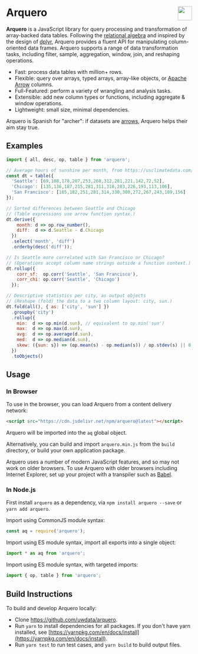 # Arquero <a href="https://github.com/uwdata/arquero"><img align="right" src="https://github.com/uwdata/arquero/blob/master/docs/assets/logo.svg?raw=true" height="38"></img></a>

**Arquero** is a JavaScript library for query processing and transformation of array-backed data tables. Following the [relational algebra](https://en.wikipedia.org/wiki/Relational_algebra) and inspired by the design of [dplyr](https://dplyr.tidyverse.org/), Arquero provides a fluent API for manipulating column-oriented data frames. Arquero supports a range of data transformation tasks, including filter, sample, aggregation, window, join, and reshaping operations.

* Fast: process data tables with million+ rows.
* Flexible: query over arrays, typed arrays, array-like objects, or [Apache Arrow](https://arrow.apache.org/) columns.
* Full-Featured: perform a variety of wrangling and analysis tasks.
* Extensible: add new column types or functions, including aggregate &amp; window operations.
* Lightweight: small size, minimal dependencies.

Arquero is Spanish for "archer": if datasets are [arrows](https://arrow.apache.org/), Arquero helps their aim stay true.

## Examples

```js
import { all, desc, op, table } from 'arquero';

// Average hours of sunshine per month, from https://usclimatedata.com/
const dt = table({
  'Seattle': [69,108,178,207,253,268,312,281,221,142,72,52],
  'Chicago': [135,136,187,215,281,311,318,283,226,193,113,106],
  'San Francisco': [165,182,251,281,314,330,300,272,267,243,189,156]
});

// Sorted differences between Seattle and Chicago
// (Table expressions use arrow function syntax.)
dt.derive({
    month: d => op.row_number(),
    diff:  d => d.Seattle - d.Chicago
  })
  .select('month', 'diff')
  .orderby(desc('diff'));

// Is Seattle more correlated with San Francisco or Chicago?
// (Operations accept column name strings outside a function context.)
dt.rollup({
    corr_sf:  op.corr('Seattle', 'San Francisco'),
    corr_chi: op.corr('Seattle', 'Chicago')
  });

// Descriptive statistics per city, as output objects
// (Reshape (fold) the data to a two column layout: city, sun.)
dt.fold(all(), { as: ['city', 'sun'] })
  .groupby('city')
  .rollup({
    min:  d => op.min(d.sun), // equivalent to op.min('sun')
    max:  d => op.max(d.sun),
    avg:  d => op.average(d.sun),
    med:  d => op.median(d.sun),
    skew: ({sun: s}) => (op.mean(s) - op.median(s)) / op.stdev(s) || 0
  })
  .toObjects()
```

## Usage

### In Browser

To use in the browser, you can load Arquero from a content delivery network:

```html
<script src="https://cdn.jsdelivr.net/npm/arquero@latest"></script>
```

Arquero will be imported into the `aq` global object.

Alternatively, you can build and import `arquero.min.js` from the `build` directory, or build your own application package.

Arquero uses a number of modern JavaScript features, and so may not work on older browsers. To use Arquero with older browsers including Internet Explorer, set up your project with a transpiler such as [Babel](https://babeljs.io/).

### In Node.js

First install `arquero` as a dependency, via `npm install arquero --save` or `yarn add arquero`.

Import using CommonJS module syntax:

```js
const aq = require('arquero');
```

Import using ES module syntax, import all exports into a single object:

```js
import * as aq from 'arquero';
```

Import using ES module syntax, with targeted imports:

```js
import { op, table } from 'arquero';
```

## Build Instructions

To build and develop Arquero locally:

- Clone https://github.com/uwdata/arquero.
- Run `yarn` to install dependencies for all packages. If you don't have yarn installed, see [https://yarnpkg.com/en/docs/install](https://yarnpkg.com/en/docs/install).
- Run `yarn test` to run test cases, and `yarn build` to build output files.
